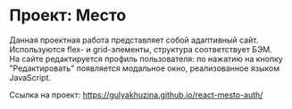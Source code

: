 # Проект: Место  
Данная проектная работа представляет собой адаптивный сайт.  
Используются flex- и grid-элементы, структура соответствует БЭМ.  
На сайте редактируется профиль пользователя: по нажатию на кнопку "Редактировать" появляется модальное окно, реализованное языком JavaScript.  
  
Ссылка на проект: https://gulyakhuzina.github.io/react-mesto-auth/